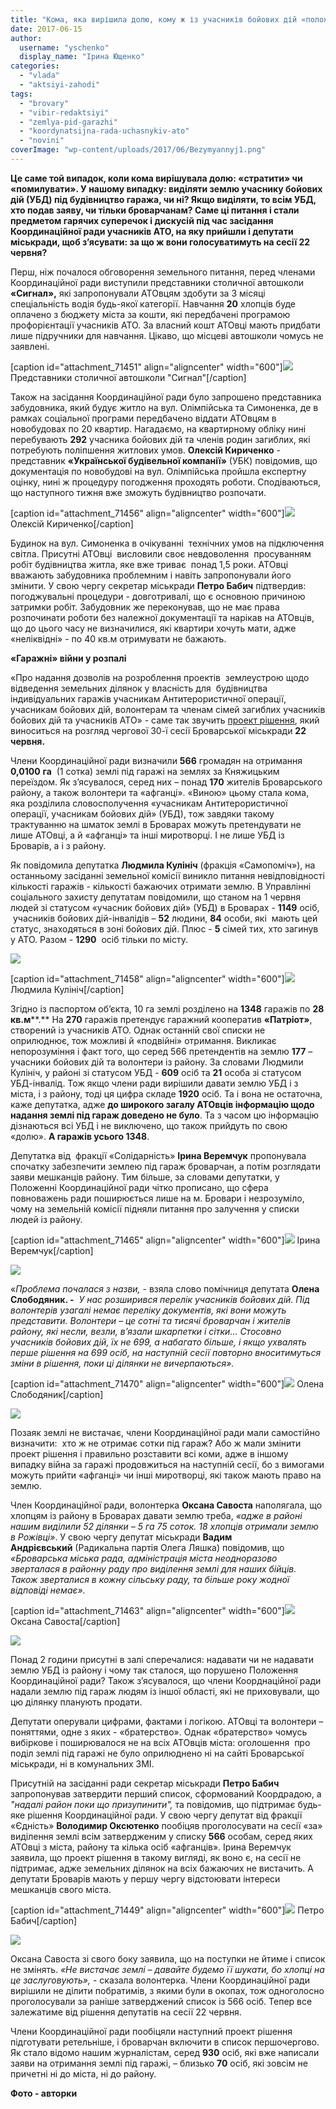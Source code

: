 ```yaml
---
title: "Кома, яка вирішила долю, кому ж із учасників бойових дій «положена» земля під гаражі"
date: 2017-06-15
author: 
  username: "yschenko"
  display_name: "Ірина Ющенко"
categories: 
  - "vlada"
  - "aktsiyi-zahodi"
tags: 
  - "brovary"
  - "vibir-redaktsiyi"
  - "zemlya-pid-garazhi"
  - "koordynatsijna-rada-uchasnykiv-ato"
  - "novini"
coverImage: "wp-content/uploads/2017/06/Bezymyannyj1.png"
---
```


**Це саме той випадок, коли кома вирішувала долю: «стратити» чи «помилувати». У нашому випадку: виділяти землю учаснику бойових дій (УБД) під будівництво гаража, чи ні? Якщо виділяти, то всім УБД, хто подав заяву, чи тільки броварчанам? Саме ці питання і стали предметом гарячих суперечок і дискусій під час засідання Координаційної ради учасників АТО, на яку прийшли і депутати міськради, щоб з’ясувати: за що ж вони голосуватимуть на сесії 22 червня?**  

Перш, ніж почалося обговорення земельного питання, перед членами Координаційної ради виступили представники столичної автошколи **«Сигнал»,** які запропонували АТОвцям здобути за 3 місяці спеціальність водія будь-якої категорії. Навчання **20** хлопців буде оплачено з бюджету міста за кошти, які передбачені програмою профорієнтації учасників АТО. За власний кошт АТОвці мають придбати лише підручники для навчання. Цікаво, що місцеві автошколи чомусь не заявлені.

\[caption id="attachment\_71451" align="aligncenter" width="600"\][![](https://mpz.brovary.org/wp-content/uploads/2017/06/3-2.jpg)](https://mpz.brovary.org/wp-content/uploads/2017/06/3-2.jpg) Представники столичної автошколи "Сигнал"\[/caption\]

Також на засідання Координаційної ради було запрошено представника забудовника, який будує житло на вул. Олімпійська та Симоненка, де в рамках соціальної програми передбачено віддати АТОвцям в новобудовах по 20 квартир. Нагадаємо, на квартирному обліку нині перебувають **292** учасника бойових дій та членів родин загиблих, які потребують поліпшення житлових умов. **Олексій Кириченко** \- представник **«Української будівельної компанії»** (УБК) повідомив, що документація по новобудові на вул. Олімпійська пройшла експертну оцінку, нині ж процедуру погодження проходять роботи. Сподіваються, що наступного тижня вже зможуть будівництво розпочати.

\[caption id="attachment\_71456" align="aligncenter" width="600"\][![](https://mpz.brovary.org/wp-content/uploads/2017/06/9-1.jpg)](https://mpz.brovary.org/wp-content/uploads/2017/06/9-1.jpg) Олексій Кириченко\[/caption\]

Будинок на вул. Симоненка в очікуванні  технічних умов на підключення світла. Присутні АТОвці  висловили своє невдоволення  просуванням робіт будівництва житла, яке вже триває  понад 1,5 роки. АТОвці вважають забудовника проблемним і навіть запропонували його змінити. У свою чергу секретар міськради **Петро Бабич** підтвердив: погоджувальні процедури - довготривалі, що є основною причиною затримки робіт. Забудовник же переконував, що не має права розпочинати роботи без належної документації та нарікав на АТОвців, що до цього часу не визначилися, які квартири хочуть мати, адже «неліквідні» - по 40 кв.м отримувати не бажають.

**«Гаражні» війни у розпалі**

«Про надання дозволів на розроблення проектів  землеустрою щодо відведення земельних ділянок у власність для  будівництва індивідуальних гаражів учасникам Антитерористичної операції, учасникам бойових дій, волонтерам та членам сімей загиблих учасників бойових дій та учасників АТО» _-_ саме так звучить [проект рішення](http://brovary-rada.gov.ua/documents/27273.html), який виноситься на розгляд чергової 30-ї сесії Броварської міськради **22 червня.**

Члени Координаційної ради визначили **566** громадян на отримання **0,0100** **га**  (1 сотка) землі під гаражі на землях за Княжицьким переїздом. Як з’ясувалося, серед них – понад **170** жителів Броварського району, а також волонтери та «афганці». «Виною» цьому стала кома, яка розділила словосполучення «учасникам Антитерористичної операції, учасникам бойових дій» (УБД), тож завдяки такому трактуванню на шматок землі в Броварах можуть претендувати не лише АТОвці, а й «афганці» та інші миротворці. І не лише УБД із Броварів, а і з району.

Як повідомила депутатка **Людмила Кулініч** (фракція «Самопоміч»), на останньому засіданні земельної комісії виникло питання невідповідності кількості гаражів - кількості бажаючих отримати землю. В Управлінні соціального захисту депутатам повідомили, що станом на 1 червня людей зі статусом «учасник бойових дій» (УБД) в Броварах - **1149** осіб,  учасників бойових дій-інвалідів – **52** людини, **84** особи, які  мають цей статус, знаходяться в зоні бойових дій. Плюс - **5** сімей тих, хто загинув у АТО. Разом - **1290**  осіб тільки по місту.

[![](https://mpz.brovary.org/wp-content/uploads/2017/06/10-1.jpg)](https://mpz.brovary.org/wp-content/uploads/2017/06/10-1.jpg)

\[caption id="attachment\_71458" align="aligncenter" width="600"\][![](https://mpz.brovary.org/wp-content/uploads/2017/06/11.jpg)](https://mpz.brovary.org/wp-content/uploads/2017/06/11.jpg) Людмила Кулініч\[/caption\]

Згідно із паспортом об’єкта, 10 га землі розділено на **1348** гаражів по **28** **кв.м****.** На **270** гаражів претендує гаражний кооператив **«Патріот»**, створений із учасників АТО. Однак останній свої списки не оприлюднює, тож можливі й «подвійні» отримання. Викликає непорозуміння і факт того, що серед 566 претендентів на землю **177** – учасники бойових дій та волонтери із району. За словами Людмили Кулініч, у районі зі статусом УБД - **609** осіб та **21** особа зі статусом УБД-інвалід. Тож якщо члени ради вирішили давати землю УБД і з міста, і з району, тоді ця цифра складе **1920** осіб. Та і вона не остаточна, каже депутатка, адже **до широкого загалу АТОвців інформацію щодо надання землі під гараж доведено не було**. Та з часом цю інформацію дізнаються всі УБД і не виключено, що також прийдуть по свою «долю». **А гаражів усього 1348**.

Депутатка від  фракції «Солідарність» **Ірина Веремчук** пропонувала спочатку забезпечити землею під гараж броварчан, а потім розглядати заяви мешканців району. Тим більше, за словами депутатки, у Положенні Координаційної ради чітко прописано, що сфера повноважень ради поширюється лише на м. Бровари і незрозуміло, чому на земельній комісії підняли питання про залучення у списки людей із району.

\[caption id="attachment\_71465" align="aligncenter" width="600"\][![](https://mpz.brovary.org/wp-content/uploads/2017/06/18.jpg)](https://mpz.brovary.org/wp-content/uploads/2017/06/18.jpg) Ірина Веремчук\[/caption\]

[![](https://mpz.brovary.org/wp-content/uploads/2017/06/15.jpg)](https://mpz.brovary.org/wp-content/uploads/2017/06/15.jpg)

«_Проблема почалася з назви,_ - взяла слово помічниця депутата **Олена Слободяник. -**  _У нас розширився перелік учасників бойових дій. Під волонтерів узагалі немає переліку документів, які вони можуть представити. Волонтери – це сотні та тисячі броварчан і жителів району, які несли, везли, в’язали шкарпетки і сітки… Стосовно учасників бойових дій, їх не 699, а набагато більше, і якщо ухвалять перше рішення на 699 осіб, на наступній сесії повторно вноситимуться зміни в рішення, поки ці ділянки не вичерпаються»._

\[caption id="attachment\_71470" align="aligncenter" width="600"\][![](https://mpz.brovary.org/wp-content/uploads/2017/06/24.jpg)](https://mpz.brovary.org/wp-content/uploads/2017/06/24.jpg) Олена Слободяник\[/caption\]

[![](https://mpz.brovary.org/wp-content/uploads/2017/06/13-1.jpg)](https://mpz.brovary.org/wp-content/uploads/2017/06/13-1.jpg)

Позаяк землі не вистачає, члени Координаційної ради мали самостійно визначити:  хто ж не отримає сотки під гараж? Або ж мали змінити проект рішення і правильно розставити всі коми, адже в іншому випадку війна за гаражі продовжиться на наступній сесії, бо з вимогами можуть прийти «афганці» чи інші миротворці, які також мають право на землю.

Член Координаційної ради, волонтерка **Оксана Савоста** наполягала, що хлопцям із району в Броварах давати землю треба, _«адже в районі нашим виділили 52 ділянки – 5 га 75 соток. 18 хлопців отримали землю в Рожівці»_. У свою чергу депутат міськради **Вадим Андрієвський** (Радикальна партія Олега Ляшка) повідомив, що _«Броварська міська рада, адміністрація міста неодноразово зверталася в районну раду про виділення землі для наших бійців. Також зверталися в кожну сільську раду, та більше року жодної відповіді немає»._

\[caption id="attachment\_71463" align="aligncenter" width="600"\][![](https://mpz.brovary.org/wp-content/uploads/2017/06/16.jpg)](https://mpz.brovary.org/wp-content/uploads/2017/06/16.jpg) Оксана Савоста\[/caption\]

[![](https://mpz.brovary.org/wp-content/uploads/2017/06/21.jpg)](https://mpz.brovary.org/wp-content/uploads/2017/06/21.jpg)

Понад 2 години присутні в залі сперечалися: надавати чи не надавати землю УБД із району і чому так сталося, що порушено Положення  Координаційної ради? Також з’ясувалося, що члени Коорднаційної ради надали землю під гараж людям із іншої області, які не приховували, що цю ділянку планують продати.

Депутати оперували цифрами, фактами і логікою. АТОвці та волонтери – поняттями, одне з яких - «братерство». Однак «братерство» чомусь вибіркове і поширювалося не на всіх АТОвців міста: оголошення  про поділ землі під гаражі не було оприлюднено ні на сайті Броварської міськради, ні в комунальних ЗМІ.

Присутній на засіданні ради секретар міськради **Петро Бабич** запропонував затвердити перший список, сформований Коордрадою, а _"надалі район поки що призупинити",_ та повідомив, що підтримає будь-яке рішення Координаційної ради. У свою чергу депутат від фракції «Єдність» **Володимир Оксютенко** пообіцяв проголосувати на сесії «за» виділення землі всім затвердженим у списку **566** особам, серед яких АТОвці з міста, району та кілька осіб «афганців». Ірина Веремчук заявила, що проект рішення в такому вигляді, як воно є, на сесії не підтримає, адже земельних ділянок на всіх бажаючих не вистачить. А депутати Броварів мають у першу чергу відстоювати інтереси мешканців свого міста.

\[caption id="attachment\_71449" align="aligncenter" width="600"\][![](https://mpz.brovary.org/wp-content/uploads/2017/06/1-3.jpg)](https://mpz.brovary.org/wp-content/uploads/2017/06/1-3.jpg) Петро Бабич\[/caption\]

[![](https://mpz.brovary.org/wp-content/uploads/2017/06/17.jpg)](https://mpz.brovary.org/wp-content/uploads/2017/06/17.jpg)

Оксана Савоста зі свого боку заявила, що на поступки не йтиме і список не змінять. _«Не вистачає землі – давайте будемо її шукати, бо хлопці на це заслуговують»,_ - сказала волонтерка. Члени Координаційної ради вирішили не ділити побратимів, з якими були в окопах, тож одноголосно проголосували за раніше затверджений список із 566 осіб. Тепер все залежатиме від рішення депутатів на сесії 22 червня.

Члени Координаційної ради пообіцяли наступний проект рішення підготувати ретельніше, і броварчан включити в список першочергово. Як стало відомо нашим журналістам, серед **930** осіб, які вже написали заяви на отримання землі під гаражі, – близько **70** осіб, які зовсім не причетні ні до міста, ні до району.

**Фото - авторки**
